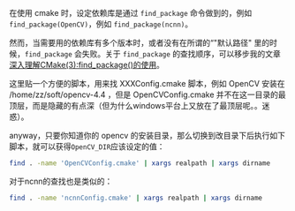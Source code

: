 
在使用 cmake 时，设定依赖库是通过 `find_package` 命令做到的，例如 `find_package(OpenCV)`，例如 `find_package(ncnn)`。

然而，当需要用的依赖库有多个版本时，或者没有在所谓的“"默认路径" 里的时候，`find_package` 会失败。关于 `find_package` 的查找顺序，可以移步我的文章 [深入理解CMake(3):find_package()的使用](https://www.jianshu.com/p/39fc5e548310)。

这里贴一个方便的脚本，用来找 XXXConfig.cmake 脚本，例如 OpenCV 安装在 /home/zz/soft/opencv-4.4 ，但是 OpenCVConfig.cmake 并不在这一目录的最顶层，而是隐藏的有点深（但为什么windows平台上又放在了最顶层呢。。迷惑）。

anyway，只要你知道你的 opencv 的安装目录，那么切换到改目录下后执行如下脚本，就可以获得`OpenCV_DIR`应该设定的值：
```bash
find . -name 'OpenCVConfig.cmake' | xargs realpath | xargs dirname
```

对于ncnn的查找也是类似的：
```bash
find . -name 'ncnnConfig.cmake' | xargs realpath | xargs dirname
```


